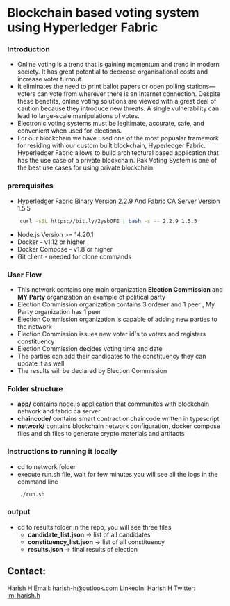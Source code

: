 

# Blockchain based voting system using Hyperledger Fabric

### Introduction
- Online voting is a trend that is gaining momentum and trend in modern society. It has great potential to decrease organisational costs and increase voter turnout.
- It eliminates the need to print ballot papers or open polling stations—voters can vote from wherever there is an Internet connection. Despite these benefits, online voting solutions are viewed with a great deal of caution because they introduce new threats. A single vulnerability can lead to large-scale manipulations of votes. 
- Electronic voting systems must be legitimate, accurate, safe, and convenient when used for elections.
- For our blockchain we have used one of the most popualar framework for residing with our custom built blockchain, Hyperledger Fabric. Hyperledger Fabric allows to build architectural based application that has the use case of a private blockchain. Pak Voting System is one of the best use cases for using private blockchain.

### prerequisites
- Hyperledger Fabric Binary Version 2.2.9 And Fabric CA Server Version 1.5.5
```sh
    curl -sSL https://bit.ly/2ysbOFE | bash -s -- 2.2.9 1.5.5
```
- Node.js Version >= 14.20.1
- Docker - v1.12 or higher
- Docker Compose - v1.8 or higher
- Git client - needed for clone commands



### User Flow
- This network contains one main organization **Election Commission** and **MY Party** organization an example of political party 
- Election Commission organization contains 3 orderer and 1 peer , My Party organization has 1 peer
- Election Commission organization is capable of adding new parties to the network
- Election Commission issues new voter id's to voters and registers constituency
- Election Commission decides voting time and date
- The parties can add their candidates to the constituency they can update it as well
- The results will be declared by Election Commission


### Folder structure
- **app/**  contains node.js application that communites with blockchain network and fabric ca server
- **chaincode/** contains smart contract or chaincode written in typescript
- **network/** contains blockchain network configuration, docker compose files and sh files to generate crypto materials and artifacts


### Instructions to running it locally

- cd to network folder
- execute run.sh file, wait for few minutes you will see all the logs in the command line
```sh
    ./run.sh
```

### output

- cd to results folder in the repo, you will see three files 
    - **candidate_list.json** -> list of all candidates
    - **constituency_list.json** -> list of all constituency 
    - **results.json** -> final results of election

## Contact:
Harish H
Email: harish-h@outlook.com
LinkedIn: [Harish H](https://www.linkedin.com/in/harish-h-0807561b3/)
Twitter: [im_harish.h](https://www.instagram.com/im_harish.h/)
